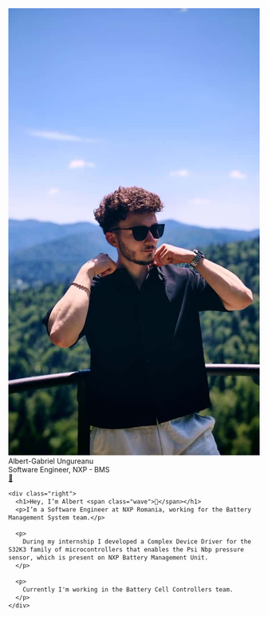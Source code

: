 <!DOCTYPE html>
<html lang="en">
<head>
<meta charset="UTF-8" />
<meta name="viewport" content="width=device-width, initial-scale=1" />
<title>Profile Presentation</title>
<link rel="stylesheet" href="index.css" />
</head>
<body>

  <div class="container">
    <div class="left">
      <img src="picture.jpeg" alt="Albert-Gabriel Ungureanu" />
      <div class="name">Albert-Gabriel Ungureanu</div>
      <div class="title">Software Engineer, NXP - BMS</div>
      <div class="social-links" aria-label="Social Links">
        <a href="https://www.linkedin.com/in/albert-ungureanu/" title="LinkedIn">&#128100;</a>
      </div>
    </div>

    <div class="right">
      <h1>Hey, I’m Albert <span class="wave">👋</span></h1>
      <p>I’m a Software Engineer at NXP Romania, working for the Battery Management System team.</p>

      <p>
        During my internship I developed a Complex Device Driver for the S32K3 family of microcontrollers that enables the Psi Nbp pressure sensor, which is present on NXP Battery Management Unit.
      </p>

      <p>
        Currently I'm working in the Battery Cell Controllers team.
      </p>
    </div>
  </div>

</body>
</html>
